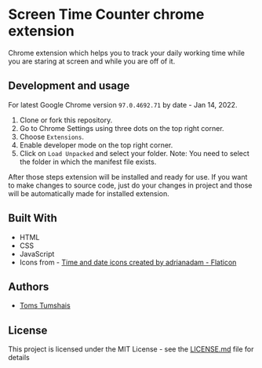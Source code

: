 # Screen Time Counter chrome extension
Chrome extension which helps you to track your daily working time while you are staring at screen and while you are off of it.

## Development and usage
For latest Google Chrome version `97.0.4692.71` by date - Jan 14, 2022.

1. Clone or fork this repository.
2. Go to Chrome Settings using three dots on the top right corner.
3. Choose `Extensions`.
4. Enable developer mode on the top right corner.
5. Click on `Load Unpacked` and select your folder.
Note: You need to select the folder in which the manifest file exists.

After those steps extension will be installed and ready for use. 
If you want to make changes to source code, just do your changes in project and those will be automatically made for installed extension.

## Built With

* HTML
* CSS
* JavaScript
* Icons from - <a href="https://www.flaticon.com/free-icons/time-and-date" title="time and date icons">Time and date icons created by adrianadam - Flaticon</a>

## Authors

* [Toms Tumshais](https://github.com/tomstumshais)

## License

This project is licensed under the MIT License - see the [LICENSE.md](LICENSE.md) file for details
